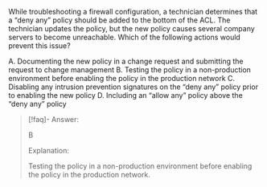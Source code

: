 
While troubleshooting a firewall configuration, a technician determines that a “deny any” policy should be added to the bottom of the ACL. The technician updates the policy, but the new policy causes several company servers to become unreachable. Which of the following actions would prevent this issue? 

A. Documenting the new policy in a change request and submitting the request to change management 
B. Testing the policy in a non-production environment before enabling the policy in the production network 
C. Disabling any intrusion prevention signatures on the “deny any” policy prior to enabling the new policy 
D. Including an “allow any” policy above the “deny any” policy

> [!faq]- Answer: 
> 
> B 
> 
> Explanation: 
> 
> Testing the policy in a non-production environment before enabling the policy in the production network.

